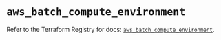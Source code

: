 # `aws_batch_compute_environment`

Refer to the Terraform Registry for docs: [`aws_batch_compute_environment`](https://registry.terraform.io/providers/hashicorp/aws/6.7.0/docs/resources/batch_compute_environment).
